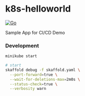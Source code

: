 # k8s-helloworld

[![Go](https://github.com/machine-brest/k8s-helloworld/actions/workflows/go.yml/badge.svg)](https://github.com/machine-brest/k8s-helloworld/actions/workflows/go.yml)

Sample App for CI/CD Demo

### Development

```bash
minikube start

# start
skaffold debug -f skaffold.yaml \
  --port-forward=true \
  --wait-for-deletions-max=2m0s \
  --status-check=true \
  --verbosity warn
```
